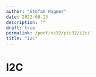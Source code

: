 ```yaml
---
author: "Stefan Wagner"
date: 2022-08-13
description: ""
draft: true
permalink: /port/xc32/pic32/i2c/
title: "I2C"
---
```


# I2C
